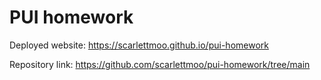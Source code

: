 # PUI homework

Deployed website: https://scarlettmoo.github.io/pui-homework

Repository link: https://github.com/scarlettmoo/pui-homework/tree/main


